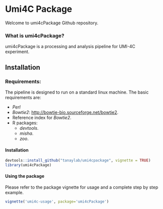 # Umi4C Package #

Welcome to umi4cPackage Github repository.

### What is umi4cPackage? ###
umi4cPackage is a processing and analysis pipeline for UMI-4C experiment. 

## Installation
### Requirements:
The pipeline is designed to run on a standard linux machine. The basic requirements are: 

- _Perl_
- _Bowtie2_: <http://bowtie-bio.sourceforge.net/bowtie2>.
- Reference index for _Bowtie2_.
- R packages:
    * _devtools_.
    * _misha_.
    * _zoo_.


#### Installation

```r
devtools::install_github("tanaylab/umi4cpackage", vignette = TRUE)
library(umi4cPackage)
```

#### Using the package
Please refer to the package vignette for usage and a complete step by step example.

```r
vignette('umi4c-usage', package='umi4cPackage') 
```
